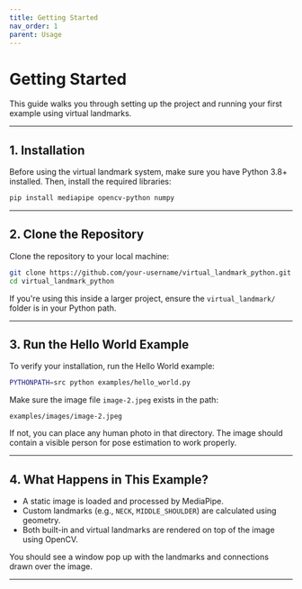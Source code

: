 ```yaml
---
title: Getting Started
nav_order: 1
parent: Usage
---
```


# Getting Started

This guide walks you through setting up the project and running your first example using virtual landmarks.

---

## 1. Installation

Before using the virtual landmark system, make sure you have Python 3.8+ installed. Then, install the required libraries:

```bash
pip install mediapipe opencv-python numpy
```

---

## 2. Clone the Repository

Clone the repository to your local machine:

```bash
git clone https://github.com/your-username/virtual_landmark_python.git
cd virtual_landmark_python
```

If you're using this inside a larger project, ensure the `virtual_landmark/` folder is in your Python path.

---

## 3. Run the Hello World Example

To verify your installation, run the Hello World example:

```bash
PYTHONPATH=src python examples/hello_world.py
```

Make sure the image file `image-2.jpeg` exists in the path:

```
examples/images/image-2.jpeg
```

If not, you can place any human photo in that directory. The image should contain a visible person for pose estimation to work properly.

---

## 4. What Happens in This Example?

- A static image is loaded and processed by MediaPipe.
- Custom landmarks (e.g., `NECK`, `MIDDLE_SHOULDER`) are calculated using geometry.
- Both built-in and virtual landmarks are rendered on top of the image using OpenCV.

You should see a window pop up with the landmarks and connections drawn over the image.

---
